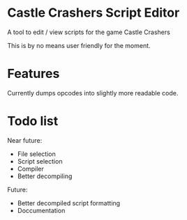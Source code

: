 # Castle Crashers Script Editor
A tool to edit / view scripts for the game Castle Crashers

This is by no means user friendly for the moment.

# Features
Currently dumps opcodes into slightly more readable code.

# Todo list
Near future:
- File selection
- Script selection
- Compiler
- Better decompiling

Future:
- Better decompiled script formatting
- Doccumentation
